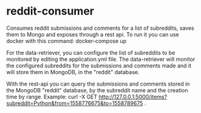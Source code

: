 # reddit-consumer
Consumes reddit submissions and comments for a list of subreddits, saves them to Mongo and exposes through a rest api. To run it you can use docker with this command: docker-compose up

For the data-retriever, you can configure the list of subreddits to be monitored by editing the application.yml file. The data-retriever will monitor the configured subreddits for the submissions and comments made and it will store them in MongoDB, in the "reddit" database.

With the rest-api you can query the submissions and comments stored in the MongoDB "reddit" database, by the subreddit name and the creation time by range. Example: curl -X GET http://127.0.0.1:5000/items?subreddit=Python&from=1558776675&to=1558789675 .
